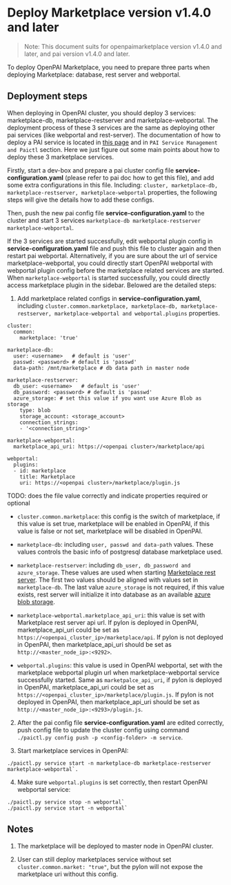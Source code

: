 # Deploy Marketplace version v1.4.0 and later

> Note: This document suits for openpaimarketplace version v1.4.0 and later, and pai version v1.4.0 and later.

To deploy OpenPAI Marketplace, you need to prepare three parts when deploying Marketplace: database, rest server and webportal.

## Deployment steps

When deploying in OpenPAI cluster, you should deploy 3 services: marketplace-db, marketplace-restserver and marketplace-webportal. The deployment process of these 3 services are the same as deploying other pai services (like webportal and rest-server). The documentation of how to deploy a PAI service is located in [this page](https://openpai.readthedocs.io/en/latest/manual/cluster-admin/basic-management-operations.html#pai-service-management-and-paictl) and in `PAI Service Management and Paictl` section. Here we just figure out some main points about how to deploy these 3 marketplace services.

Firstly, start a dev-box and prepare a pai cluster config file **service-configuration.yaml** (please refer to pai doc how to get this file), and add some extra configurations in this file. Including: `cluster, marketplace-db, marketplace-restserver, marketplace-webportal` properties, the following steps will give the details how to add these configs.

Then, push the new pai config file **service-configuration.yaml** to the cluster and start 3 services `marketplace-db marketplace-restserver marketplace-webportal`.

If the 3 services are started successfully, edit webportal plugin config in **service-configuration.yaml** file and push this file to cluster again and then restart pai webportal. Alternatively, if you are sure about the url of service marketplace-webportal, you could directly start OpenPAI webportal with webportal plugin config before the marketplace related services are started. When `marketplace-webportal` is started successfully, you could directly access marketplace plugin in the sidebar. Belowed are the detailed steps:

1. Add marketplace related configs in **service-configuration.yaml**, including `cluster.common.marketplace, marketplace-db, marketplace-restserver, marketplace-webportal and webportal.plugins` properties.

  ```
  cluster:
    common:
      marketplace: 'true'

  marketplace-db:
    user: <username>   # default is 'user'
    passwd: <password> # default is 'passwd'
    data-path: /mnt/marketplace # db data path in master node

  marketplace-restserver:
    db_user: <username>   # default is 'user'
    db_password: <password> # default is 'passwd'
    azure_storage: # set this value if you want use Azure Blob as storage
      type: blob
      storage_account: <storage_account>
      connection_strings:
      - '<connection_string>'

  marketplace-webportal:
    marketplace_api_uri: https://<openpai cluster>/marketplace/api

  webportal:
    plugins:
    - id: marketplace
      title: Marketplace
      uri: https://<openpai cluster>/marketplace/plugin.js

  ```

  TODO: does the file value correctly and indicate properties required or optional

  - `cluster.common.marketplace`: this config is the switch of marketplace, if this value is set true, marketplace will be enabled in OpenPAI, if this value is false or not set, marketplace will be disabled in OpenPAI.

  - `marketplace-db`: including `user, passwd and data-path` values. These values controls the basic info of postgresql database marketplace used.

  - `marketplace-restserver`: including `db_user, db_password and azure_storage`. These values are used when starting [Marketplace rest server](https://github.com/microsoft/pai/tree/master/src/marketplace-restserver/config). The first two values should be aligned with values set in `marketplace-db`. The last value `azure_storage` is not required, if this value exists, rest server will initialize it into database as an available [azure blob storage](../user/data_management.md).

  - `marketplace-webportal.marketplace_api_uri`: this value is set with Marketplace rest server api url. If pylon is deployed in OpenPAI, marketplace_api_uri could be set as `https://<openpai_cluster_ip>/marketplace/api`. If pylon is not deployed in OpenPAI, then marketplace_api_uri should be set as `http://<master_node_ip>:<9292>`.

  - `webportal.plugins`: this value is used in OpenPAI webportal, set with the marketplace webportal plugin url when marketplace-webportal service successfully started. Same as `marketpalce_api_uri`, if pylon is deployed in OpenPAI, marketplace_api_uri could be set as `https://<openpai_cluster_ip>/marketplace/plugin.js`. If pylon is not deployed in OpenPAI, then marketplace_api_uri should be set as `http://<master_node_ip>:<9293>/plugin.js`.

2.  After the pai config file **service-configuration.yaml** are edited correctly, push config file to update the cluster config using command `./paictl.py config push -p <config-folder> -m service`.

3.  Start marketplace services in OpenPAI:

  ```
  ./paictl.py service start -n marketplace-db marketplace-restserver marketplace-webportal`.
  ```

4.  Make sure `webportal.plugins` is set correctly, then restart OpenPAI webportal service:

  ```
  ./paictl.py service stop -n webportal`
  ./paictl.py service start -n webportal`
  ```

## Notes

1. The marketplace will be deployed to master node in OpenPAI cluster.

2. User can still deploy marketplaces service without set `cluster.common.market: "true"`, but the pylon will not expose the marketplace uri without this config.
